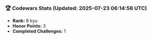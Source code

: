 ### 🏆 Codewars Stats (Updated: 2025-07-23 06:14:58 UTC)

- **Rank:** 8 kyu
- **Honor Points:** 3
- **Completed Challenges:** 1
